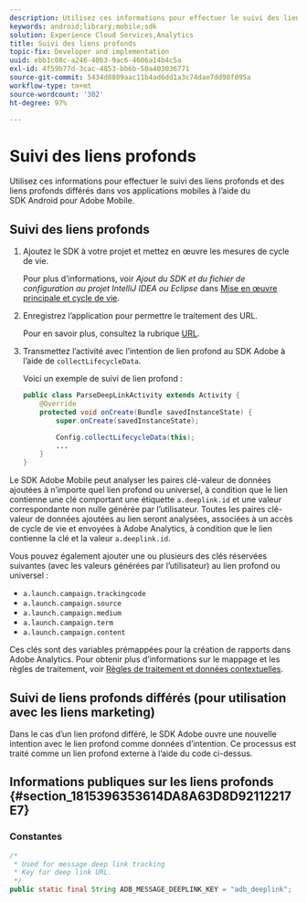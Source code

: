 ```yaml
---
description: Utilisez ces informations pour effectuer le suivi des liens profonds et des liens profonds différés dans vos applications mobiles à l’aide du SDK Android pour Adobe Mobile.
keywords: android;library;mobile;sdk
solution: Experience Cloud Services,Analytics
title: Suivi des liens profonds
topic-fix: Developer and implementation
uuid: ebb1c08c-a246-40b3-9ac6-4606a14b4c5a
exl-id: 4f59b77d-3cac-4853-bb6b-50a403036771
source-git-commit: 5434d8809aac11b4ad6dd1a3c74dae7dd98f095a
workflow-type: tm+mt
source-wordcount: '302'
ht-degree: 97%

---
```


# Suivi des liens profonds

Utilisez ces informations pour effectuer le suivi des liens profonds et des liens profonds différés dans vos applications mobiles à l’aide du SDK Android pour Adobe Mobile.

## Suivi des liens profonds

1. Ajoutez le SDK à votre projet et mettez en œuvre les mesures de cycle de vie.

   Pour plus d’informations, voir *Ajout du SDK et du fichier de configuration au projet IntelliJ IDEA ou Eclipse* dans [Mise en œuvre principale et cycle de vie](/help/android/getting-started/dev-qs.md).

1. Enregistrez l’application pour permettre le traitement des URL.

   Pour en savoir plus, consultez la rubrique [URL](https://developer.android.com/training/basics/intents/filters.html).
1. Transmettez l’activité avec l’intention de lien profond au SDK Adobe à l’aide de `collectLifecycleData`.

   Voici un exemple de suivi de lien profond :

   ```java
   public class ParseDeepLinkActivity extends Activity { 
       @Override 
       protected void onCreate(Bundle savedInstanceState) { 
           super.onCreate(savedInstanceState); 
   
           Config.collectLifecycleData(this); 
           ... 
       } 
   }
   ```

Le SDK Adobe Mobile peut analyser les paires clé-valeur de données ajoutées à n’importe quel lien profond ou universel, à condition que le lien contienne une clé comportant une étiquette `a.deeplink.id` et une valeur correspondante non nulle générée par l’utilisateur. Toutes les paires clé-valeur de données ajoutées au lien seront analysées, associées à un accès de cycle de vie et envoyées à Adobe Analytics, à condition que le lien contienne la clé et la valeur `a.deeplink.id`.

Vous pouvez également ajouter une ou plusieurs des clés réservées suivantes (avec les valeurs générées par l’utilisateur) au lien profond ou universel :

* `a.launch.campaign.trackingcode`
* `a.launch.campaign.source`
* `a.launch.campaign.medium`
* `a.launch.campaign.term`
* `a.launch.campaign.content`

Ces clés sont des variables prémappées pour la création de rapports dans Adobe Analytics. Pour obtenir plus d’informations sur le mappage et les règles de traitement, voir [Règles de traitement et données contextuelles](https://experienceleague.adobe.com/docs/analytics/admin/admin-tools/processing-rules/processing-rules.html).

## Suivi de liens profonds différés (pour utilisation avec les liens marketing)

Dans le cas d’un lien profond différé, le SDK Adobe ouvre une nouvelle intention avec le lien profond comme données d’intention. Ce processus est traité comme un lien profond externe à l’aide du code ci-dessus.

## Informations publiques sur les liens profonds {#section_1815396353614DA8A63D8D92112217E7}

### Constantes

```java
/* 
 * Used for message deep link tracking
 * Key for deep link URL. 
 */
public static final String ADB_MESSAGE_DEEPLINK_KEY = "adb_deeplink";
```

